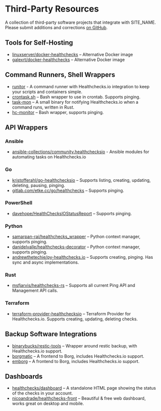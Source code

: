 # Third-Party Resources

A collection of third-party software projects that integrate with SITE_NAME.
Please submit additions and corrections
[on GitHub](https://github.com/healthchecks/healthchecks/issues).

## Tools for Self-Hosting

* [linuxserver/docker-healthchecks](https://github.com/linuxserver/docker-healthchecks) – Alternative Docker image
* [galexrt/docker-healthchecks](https://github.com/galexrt/docker-healthchecks) – Alternative Docker image

## Command Runners, Shell Wrappers

* [runitor](https://github.com/bdd/runitor) - A command runner with Healthchecks.io integration to keep your scripts and containers simple.
* [crontask.sh](https://github.com/pforret/crontask) – Bash wrapper to use in crontab. Supports pinging.
* [task-mon](https://github.com/dimo414/task-mon) – A small binary for notifying Healthchecks.io when a command runs, written in Rust.
* [hc-monitor](https://gist.github.com/odolbeau/bd6d8eb7910d1289e2687682c8db9275) – Bash wrapper, supports pinging.

## API Wrappers

### Ansible

* [ansible-collections/community.healthchecksio](https://github.com/ansible-collections/community.healthchecksio) - Ansible modules for automating tasks on Healthchecks.io

### Go

* [kristofferahl/go-healthchecksio](https://github.com/kristofferahl/go-healthchecksio) – Supports listing, creating, updating, deleting, pausing, pinging.
* [gitlab.com/etke.cc/go/healthchecks](https://gitlab.com/etke.cc/go/healthchecks) – Supports pinging.

### PowerShell

* [davehope/HealthChecksIOStatusReport](https://github.com/davehope/HealthChecksIOStatusReport) – Supports pinging.

### Python

* [samarpan-rai/healthchecks_wrapper](https://github.com/samarpan-rai/healthchecks_wrapper) – Python context manager, supports pinging.
* [danidelvalle/healthchecks-decorator](https://github.com/danidelvalle/healthchecks-decorator) – Python context manager, supports pinging.
* [andrewthetechie/py-healthchecks.io](https://github.com/andrewthetechie/py-healthchecks.io) – Supports creating, pinging. Has sync and async implementations.

### Rust

* [msfjarvis/healthchecks-rs](https://github.com/msfjarvis/healthchecks-rs) – Supports all current Ping API and Management API calls.

### Terraform

* [terraform-provider-healthchecksio](https://github.com/kristofferahl/terraform-provider-healthchecksio) – Terraform Provider for Healthchecks.io. Supports creating, updating, deleting checks.

## Backup Software Integrations

* [binarybucks/restic-tools](https://github.com/binarybucks/restic-tools) – Wrapper around restic backup, with Healthchecks.io support.
* [borgmatic](https://torsion.org/borgmatic/docs/how-to/monitor-your-backups/#healthchecks-hook) – A frontend to Borg, includes Healthchecks.io support.
* [emborg](https://emborg.readthedocs.io/en/latest/monitoring.html#healthchecks-io) – A frontend to Borg, includes Healthchecks.io support.

## Dashboards

* [healthchecks/dashboard](https://github.com/healthchecks/dashboard) – A standalone HTML page showing the status of the checks in your account.
* [nicoandrade/healthchecks-front](https://github.com/nicoandrade/healthchecks-front) – Beautiful & free web dashboard, works great on desktop and mobile.
